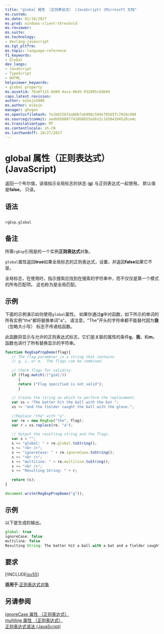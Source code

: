 ```yaml
---
title: "global 属性 （正则表达式） (JavaScript) |Microsoft 文档"
ms.custom: 
ms.date: 01/18/2017
ms.prod: windows-client-threshold
ms.reviewer: 
ms.suite: 
ms.technology:
- devlang-javascript
ms.tgt_pltfrm: 
ms.topic: language-reference
f1_keywords:
- Global
dev_langs:
- JavaScript
- TypeScript
- DHTML
helpviewer_keywords:
- global property
ms.assetid: 76a0f115-0d89-4aca-86d5-932895c6d649
caps.latest.revision: 
author: mikejo5000
ms.author: mikejo
manager: ghogen
ms.openlocfilehash: 7e2b0256fea60b7ab998c504e79565fc7028cd98
ms.sourcegitcommit: aadb9588877418b8b55a5612c1d3842d4520ca4c
ms.translationtype: MT
ms.contentlocale: zh-CN
ms.lasthandoff: 10/27/2017
---
```

# <a name="global-property-regular-expression-javascript"></a>global 属性（正则表达式）(JavaScript)
返回一个布尔值，该值指示全局标志的状态 (**g**) 与正则表达式一起使用。 默认值是**false**。 只读。  
  
## <a name="syntax"></a>语法  
  
```  
  
rgExp.global  
```  
  
## <a name="remarks"></a>备注  
 所需`rgExp`引用是的一个实例**正则表达式**对象。  
  
 `global`属性返回**true**如果全局标志的正则表达式，设置，并返回**false**如果它不是。  
  
 全局标志，在使用时，指示搜索应找到在搜索的字符串中，而不仅仅是第一个模式的所有匹配项。 这也称为是全局匹配。  
  
## <a name="example"></a>示例  
 下面的示例演示如何使用`global`属性。 如果你通过**g**中对函数，如下所示的单词的所有实例"the"都将替换单词"a"。 请注意，"The"开头的字符串都不能替代因为**我**（忽略大小写） 标志不传递给函数。  
  
 此函数将显示与允许的正则表达式标志，它们是关联的属性的条件**g**，**我**，和**m**。 函数也进行了所有替换显示的字符串。  
  
```JavaScript  
function RegExpPropDemo(flag){  
   // The flag parameter is a string that contains  
   // g, i, or m.  The flags can be combined.  
  
   // Check flags for validity.  
   if (flag.match(/[^gim]/))  
      {  
      return ("Flag specified is not valid");  
      }  
  
   // Create the string on which to perform the replacement.  
   var ss = "The batter hit the ball with the bat ";  
   ss += "and the fielder caught the ball with the glove.";  
  
   //Replace "the" with "a".  
   var re = new RegExp("the", flag);  
   var r = ss.replace(re, "a");          
  
   // Output the resulting string and the flags.  
   var s = "";  
   s += "global: " + re.global.toString();  
   s += "<br />";  
   s += "ignoreCase: " + re.ignoreCase.toString();  
   s += "<br />";  
   s += "multiline: " + re.multiline.toString();  
   s += "<br />";  
   s += "Resulting String: " + r;  
  
   return (s);  
}  
  
document.write(RegExpPropDemo("g"));  
```  
  
## <a name="example"></a>示例  
 以下是生成的输出。  
  
```JavaScript  
global: true  
ignoreCase: false  
multiline: false  
Resulting String: The batter hit a ball with a bat and a fielder caught a ball with a glove.  
```  
  
## <a name="requirements"></a>要求  
 [!INCLUDE[jsv55](../../javascript/reference/includes/jsv55-md.md)]  
  
 **适用于**:[正则表达式对象](../../javascript/reference/regular-expression-object-javascript.md)  
  
## <a name="see-also"></a>另请参阅  
 [ignoreCase 属性 （正则表达式）](../../javascript/reference/ignorecase-property-regular-expression-javascript.md)   
 [multiline 属性 （正则表达式）](../../javascript/reference/multiline-property-regular-expression-javascript.md)   
 [正则表达式语法 (JavaScript)](http://msdn.microsoft.com/en-us/ab0766e1-7037-45ed-aa23-706f58358c0e)